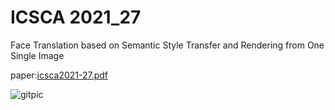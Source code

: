 # ICSCA 2021_27
Face Translation based on Semantic Style Transfer and Rendering from One Single Image

paper:[icsca2021-27.pdf](https://github.com/leizetong/icsca2021_27/files/6930377/icsca2021-27.pdf)

![gitpic](https://user-images.githubusercontent.com/53425871/128162248-9db236f1-350d-4318-9002-75a7f134d25e.png)
